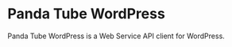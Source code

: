 Panda Tube WordPress
======================

Panda Tube WordPress is a Web Service API client for WordPress.

